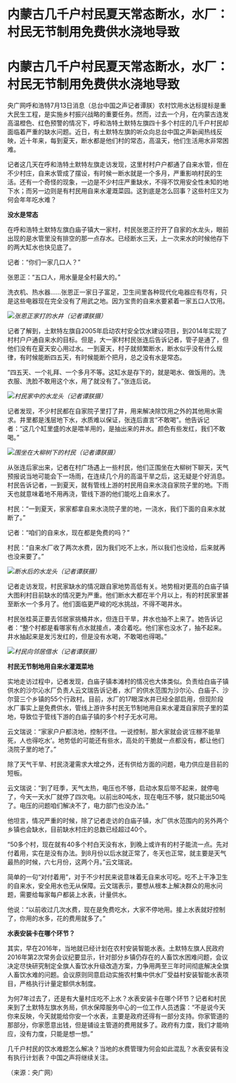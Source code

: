 # 内蒙古几千户村民夏天常态断水，水厂：村民无节制用免费供水浇地导致

# 内蒙古几千户村民夏天常态断水，水厂：村民无节制用免费供水浇地导致

央广网呼和浩特7月13日消息（总台中国之声记者谭朕）农村饮用水达标提标是重大民生工程，是实施乡村振兴战略的重要任务。然而，过去一个月，在内蒙古连发高温橙色、红色预警的情况下，呼和浩特土默特左旗四十多个村庄的几千户村民却面临着严重的缺水问题。近日，有土默特左旗的听众向总台中国之声新闻热线反映，近十年来，每到夏天，断水都是他们村的常态，高温天，他们生活用水非常困难。

记者这几天在呼和浩特土默特左旗走访发现，这里村村户户都通了自来水管，但在不少村庄，自来水管成了摆设，有时候一断水就是一个多月，严重影响村民的生活。还有一个奇怪的现象，一边是不少村庄严重缺水，不得不饮用安全性未知的地下水；而另一边则是有村民用自来水灌溉菜园。这到底是怎么回事？这些村庄又为何会年年吃水难？

**没水是常态**

在呼和浩特土默特左旗白庙子镇大一家村，村民张恩正拧开了自家的水龙头，眼前出现的是水管里没有排空的那一点存水。已经断水三天，上一次来水的时候他存下的两大缸水也快见底了。

记者：“你们一家几口人？”

张恩正：“五口人，用水量是全村最大的。”

洗衣机、热水器……张恩正一家日子富足，卫生间里各种现代化电器应有尽有，只是这些电器现在完全没有了用武之地。因为宝贵的自来水要紧着一家五口人饮用。

![](https://inews.gtimg.com/om_bt/Oxi6Qlu5_ZeBNvTK2tiVqHg5FJie4EMRWBBMjN3txFsc4AA/1000)_张恩正家打的水井（记者谭朕摄）_

记者了解到，土默特左旗自2005年启动农村安全饮水建设项目，到2014年实现了村村户户通自来水的目标。但是，大一家村村民张连后告诉记者，管子是通了，但他们没有在夏天安心用过水。一到夏天，村子就频繁断水，断水似乎没有什么规律，有时候能断四五天，有时候能断个把月，总之没有水是常态。

“四五天、一个礼拜、一个多月不等。这缸水是存下的，就是喝水、做饭用的。洗衣服、洗脸不敢用这个水，用了就没有了。”张连后说。

![](https://inews.gtimg.com/om_bt/OluSNCenIfTGWd6TR2uCV3EM4MX4KWKyx0JcfGvHVOdboAA/1000)_村民家中的水龙头（记者谭朕摄）_

记者发现，不少村民都在自家院子里打了井，用来解决除饮用之外的其他用水需求。井里都是浅层地下水，水质难以保证，张连后直言“不敢喝”。他告诉记者：“这几个缸里盛的水是喂羊用的，是抽出来的井水。颜色有些发红，我们不敢喝。”

![](https://inews.gtimg.com/om_bt/OgJ0JadV2Z9CctjXjduTwCjAAhhLEYHqMdO8S-jcraVV8AA/1000)_围坐在大柳树下的村民（记者谭朕摄）_

从张连后家出来，记者在村广场遇上一些村民，他们正围坐在大柳树下聊天，天气预报说当地可能会下一场雨，在连续几个月的高温干旱之后，这无疑是个好消息。村民告诉记者，一到夏天，就有管线上游的村民用自来水浇自家院子里的地。下雨天也就意味着地不用再浇，管线下游的他们能吃上自来水了。

村民：“一到夏天，家家都拿自来水浇院子里的地，一浇水，我们下面的自来水就断了。”

记者：“咱们的自来水，现在都是免费的吗？”

村民：“自来水厂收了两次水费，因为我们吃不上水，所以我们也没给，后来就再也没来要了。”

![](https://inews.gtimg.com/om_bt/OPXGY9yhXkBq6zzO_UbTbad2SN2u-RIipxzGtISXeHGJwAA/1000)_断水后的水龙头（记者谭朕摄）_

记者走访发现，村民家缺水的情况跟自家地势高低有关。地势相对更高的白庙子镇大图利村目前缺水的情况更为严重。他们断水大都在半个月以上，有的村民家里甚至断水一个多月了。他们面临更严峻的吃水挑战，不得不喝井水。

村民张桂英正要去邻居家挑桶井水，但连日干旱，井水也抽不上来了。她告诉记者：“整个村都是看哪家有点水就接点，凑合着吃。他们家也没水了，抽不起来。井水抽起来是发污发红的，但是没有水喝，不敢喝也得喝。”

![](https://inews.gtimg.com/om_bt/OP6wFIi1wC_z3Ah7ikkwVTca1-x9ntNvICQ037HFclEqQAA/1000)_村民向邻居借水（记者谭朕摄）_

**村民无节制地用自来水灌溉菜地**

实地走访过程中，记者发现，白庙子镇本滩村的情况也大体类似。负责给白庙子镇供水的沙尔沁水厂负责人云文瑞告诉记者，水厂的供水范围为沙尔沁、白庙子、沙尔营三个乡镇的55个行政村。目前，水厂的17眼深水井已经全部启用，但现阶段水厂事实上是免费供水，管线上游许多村民无节制地用自来水灌溉自家院子里的菜地，导致位于管线下游的白庙子镇的多个村子无水可用。

云文瑞说：“家家户户都浇地，控制不住。一说控制，那大家就会说‘庄稼不能旱死，人也得吃水’。地势低的可能还有些水，高处的干脆就一点都没有，都让他们浇院子里的地了。”

除了天气干旱、村民浇灌需求大增之外，还有供给方面的问题，电力供应是目前的短板。

云文瑞说：“到了旺季，天气太热，电压也不够，启动水泵后带不起来，就停电了，今天一天水厂就停了四次电。以前出80吨水，现在电压不够，就只能出50吨了。电压的问题咱们解决不了，电力部门也没办法。”

他坦言，情况严重的时候，除了记者走访的白庙子镇，水厂供水范围内的另外两个乡镇也会缺水，目前缺水村庄的总数已经超过40个。

“50多个村，现在就有40多个村白天没有水，到晚上或许有的村子能流一点。先对付着用，实在是没有办法。到8月份以后水就正常了，冬天也正常，就主要是天气最热的时候，六七月份，这两个月。”云文瑞说。

简单的一句“对付着用”，对于不少村民来说意味着无自来水可吃。吃不上干净卫生的自来水，安全用水也无从保障。云文瑞表示，要想从根本上解决群众的用水问题，需要给每家每户都装上水表，计量供水。

他说：“以前收过几次水费，现在是免费吃水，大家不停地用。接上水表就好控制了，你用的水多，花的费用就多了。”

**水表安装卡在哪个环节？**

其实，早在2016年，当地就已经计划在农村安装智能水表。土默特左旗人民政府2016年第2次常务会议纪要显示，针对部分乡镇仍存在的人畜饮水困难问题，会议决定尽快研究制定全旗人畜饮水升级改造方案，力争用两至三年时间彻底解决全旗人畜饮水难的问题。会议原则同意启动实施农村集中供水厂受益村安装智能水表项目，严格执行计量定额供水制度。

为何7年过去了，还是有大量村庄吃不上水？水表安装卡在哪个环节？记者和村民来到了土默特左旗水务局，供水保障服务中心的一位工作人员透露：“不是说今天你来反映，今天就能给你安一个水表，主要是政府还得有一部分支持。你家管道的那部分，你家愿意出钱，但是铺设主管道的费用就多了。政府有力度，我们才能响应，没有力度，只能是想一想。”

几千户村民的饮水难题怎么解决？当地的水费管理为何会如此混乱？水表安装有没有执行计划表？中国之声将继续关注。

（来源：央广网）

